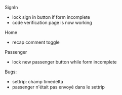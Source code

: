 SignIn
- lock sign in button if form incomplete
- code verification page is now working

Home
- recap comment toggle

Passenger
- lock new passenger button while form incomplete

Bugs:
- settrip: champ timedelta
- passenger n'était pas envoyé dans le settrip